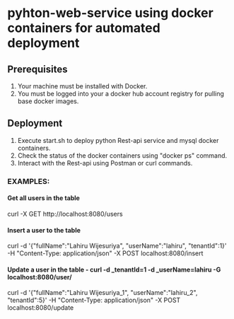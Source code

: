 # pyhton-web-service using docker containers for automated deployment

## Prerequisites

  1. Your machine must be installed with Docker.
  2. You must be logged into your a docker hub account registry for pulling base docker images.

## Deployment

  1. Execute start.sh to deploy python Rest-api service and mysql docker containers.
  2. Check the status of the docker containers using "docker ps" command.
  3. Interact with the Rest-api using Postman or curl commands.

### EXAMPLES:

#### Get all users in the table
  curl -X GET http://localhost:8080/users
#### Insert a user to the table 
  curl -d '{"fullName":"Lahiru Wijesuriya", "userName":"lahiru", "tenantId":1}' -H "Content-Type: application/json" -X POST localhost:8080/insert
#### Update a user in the table - curl -d _tenantId=1 -d _userName=lahiru -G localhost:8080/user/
  curl -d '{"fullName":"Lahiru Wijesuriya_1", "userName":"lahiru_2", "tenantId":5}' -H "Content-Type: application/json" -X POST localhost:8080/update
